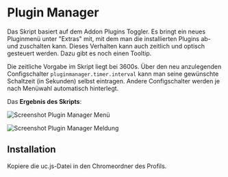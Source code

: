 # Plugin Manager
Das Skript basiert auf dem Addon Plugins Toggler. Es bringt ein neues Pluginmenü unter "Extras" mit, mit dem man die installierten Plugins ab- und 
zuschalten kann. Dieses Verhalten kann auch zeitlich und optisch gesteuert werden. Dazu gibt es noch einen Tooltip.

Die zeitliche Vorgabe im Skript liegt bei 3600s. Über den neu anzulegenden Configschalter `pluginmanager.timer.interval` kann man seine gewünschte 
Schaltzeit (in Sekunden) selbst eintragen. Andere Configschalter werden je nach Menüwahl automatisch hinterlegt.

Das **Ergebnis des Skripts**:

![Screenshot Plugin Manager Menü](https://github.com/ardiman/userChrome.js/raw/master/pluginmanager/scr_pluginmanager_extras.png)

![Screenshot Plugin Manager Meldung](https://github.com/ardiman/userChrome.js/raw/master/pluginmanager/scr_pluginmanager_meldung.png)

## Installation
Kopiere die uc.js-Datei in den Chromeordner des Profils.